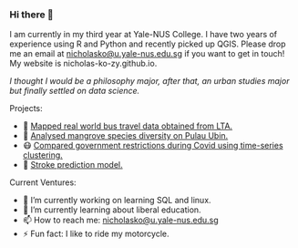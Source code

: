 ### Hi there 👋

I am currently in my third year at Yale-NUS College. I have two years of experience using R and Python and recently picked up QGIS.
Please drop me an email at nicholasko@u.yale-nus.edu.sg if you want to get in touch! My website is nicholas-ko-zy.github.io.

_I thought I would be a philosophy major, after that, an urban studies major but finally settled on data science._

Projects:
- :bus: [Mapped real world bus travel data obtained from LTA.](https://nicholas-ko-zy.github.io/projects/migrant-workers.html)
- :palm_tree: [Analysed mangrove species diversity on Pulau Ubin.](https://nicholas-ko-zy.github.io/projects/covid_dtw.html)
- :mask: [Compared government restrictions during Covid using time-series clustering.](https://nicholas-ko-zy.github.io/projects/covid_dtw.html)
- :syringe: [Stroke prediction model.](https://nicholas-ko-zy.github.io/projects/stroke.html)

Current Ventures:
- 🔭 I’m currently working on learning SQL and linux. 
- 🌱 I’m currently learning about liberal education.
- 📫 How to reach me: nicholasko@u.yale-nus.edu.sg
- ⚡ Fun fact: I like to ride my motorcycle.

